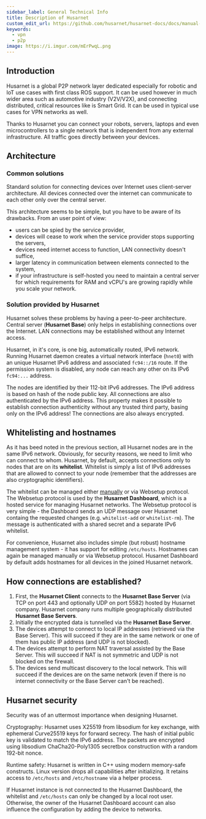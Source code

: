 ```yaml
---
sidebar_label: General Technical Info
title: Description of Husarnet
custom_edit_url: https://github.com/husarnet/husarnet-docs/docs/manual-general
keywords:
  - vpn
  - p2p
image: https://i.imgur.com/mErPwqL.png
---
```


## Introduction

Husarnet is a global P2P network layer dedicated especially for robotic and IoT use cases with first class ROS support. It can be used however in much wider area such as automotive industry (V2V/V2X), and connecting distributed, critical resources like is Smart Grid. It can be used in typical use cases for VPN networks as well.

Thanks to Husarnet you can connect your robots, servers, laptops and even microcontrollers to a single network that is independent from any external infrastructure. All traffic goes directly between your devices.

## Architecture

### Common solutions

Standard solution for connecting devices over Internet uses client-server architecture. All devices connected over the internet can communicate to each other only over the central server.

This architecture seems to be simple, but you have to be aware of its drawbacks. From an user point of view:

- users can be spied by the service provider,
- devices will cease to work when the service provider stops supporting the servers,
- devices need internet access to function, LAN connectivity doesn't suffice,
- larger latency in communication between elements connected to the system,
- if your infrastructure is self-hosted you need to maintain a central server for which requirements for RAM and vCPU's are growing rapidly while you scale your network. 

### Solution provided by Husarnet

Husarnet solves these problems by having a peer-to-peer architecture. Central server (**Husarnet Base**) only helps in establishing connections over the Internet. LAN connections may be established without any Internet access.

Husarnet, in it's core, is one big, automatically routed, IPv6 network. Running Husarnet daemon creates a virtual network interface (`hnet0`) with an unique Husarnet IPv6 address and associated `fc94::/16` route. If the permission system is disabled, any node can reach any other on its IPv6 `fc94:...` address.

The nodes are identified by their 112-bit IPv6 addresses. The IPv6 address is based on hash of the node public key. All connections are also authenticated by the IPv6 address. This property makes it possible to establish connection authenticity without any trusted third party, basing only on the IPv6 address! The connections are also always encrypted.

## Whitelisting and hostnames

As it has beed noted in the previous section, all Husarnet nodes are in the same IPv6 network. Obviously, for security reasons, we need to limit who can connect to whom. Husarnet, by default, accepts connections only to nodes that are on its **whitelist**. Whitelist is simply a list of IPv6 addresses that are allowed to connect to your node (remember that the addresses are also cryptographic identifiers).

The whitelist can be managed either [manually](/docs/manual-client#managing-husarnet-client-manually) or via Websetup protocol. The Websetup protocol is used by the **Husarnet Dashboard**, which is a hosted service for managing Husarnet networks. The Websetup protocol is very simple - the Dashboard sends an UDP message over Husarnet containg the requested changes (e.g. `whitelist-add` or `whitelist-rm`). The message is authenticated with a shared secret and a separate IPv6 whitelist.

For convenience, Husarnet also includes simple (but robust) hostname management system - it has support for editing `/etc/hosts`. Hostnames can again be managed manually or via Websetup protocol. Husarnet Dashboard by default adds hostnames for all devices in the joined Husarnet network.

## How connections are established?

1. First, the **Husarnet Client** connects to the **Husarnet Base Server** (via TCP on port 443 and optionally UDP on port 5582) hosted by Husarnet company. Husarnet company runs multiple geographically distributed **Husarnet Base Servers**.
2. Initially the encrypted data is tunnelled via the **Husarnet Base Server**.
3. The devices attempt to connect to local IP addresses (retrieved via the Base Server). This will succeed if they are in the same network or one of them has public IP address (and UDP is not blocked).
4. The devices attempt to perform NAT traversal assisted by the Base Server. This will succeed if NAT is not symmetric and UDP is not blocked on the firewall.
5. The devices send multicast discovery to the local network. This will succeed if the devices are on the same network (even if there is no internet connectivity or the Base Server can't be reached).

## Husarnet security

Security was of an uttermost importance when designing Husarnet.

Cryptography: Husarnet uses X25519 from libsodium for key exchange, with ephemeral Curve25519 keys for forward secrecy. The hash of initial public key is validated to match the IPv6 address. The packets are encrypted using libsodium ChaCha20-Poly1305 secretbox construction with a random 192-bit nonce.

Runtime safety: Husarnet is written in C++ using modern memory-safe constructs. Linux version drops all capabilities after initializing. It retains access to `/etc/hosts` and `/etc/hostname` via a helper process.

If Husarnet instance is not connected to the Husarnet Dashboard, the whitelist and `/etc/hosts` can only be changed by a local root user. Otherwise, the owner of the Husarnet Dashboard account can also influence the configuration by adding the device to networks.
